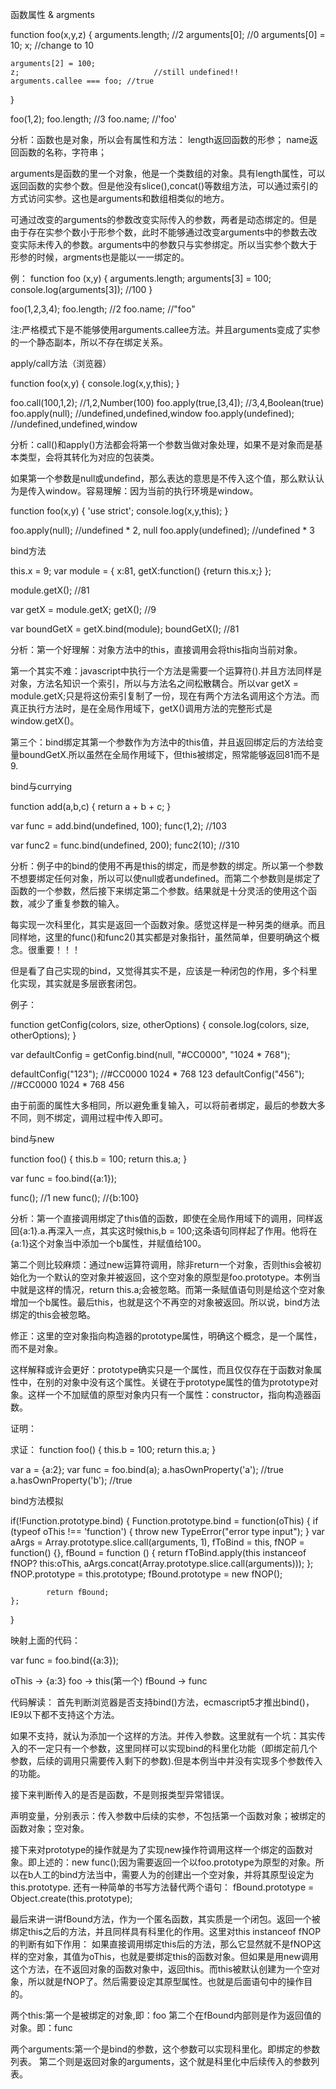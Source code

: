   函数属性 & argments

function foo(x,y,z) {
	arguments.length;	//2
	arguments[0]; 		//0
	arguments[0] = 10;
	x; 								//change to 10

	arguments[2] = 100;
	z;	 							//still undefined!!
	arguments.callee === foo; //true
}

foo(1,2);
foo.length; 		//3
foo.name; 			//'foo'

分析：函数也是对象，所以会有属性和方法：
length返回函数的形参；
name返回函数的名称，字符串；

arguments是函数的里一个对象，他是一个类数组的对象。具有length属性，可以返回函数的实参个数。但是他没有slice(),concat()等数组方法，可以通过索引的方式访问实参。这也是arguments和数组相类似的地方。

可通过改变的arguments的参数改变实际传入的参数，两者是动态绑定的。但是由于存在实参个数小于形参个数，此时不能够通过改变arguments中的参数去改变实际未传入的参数。arguments中的参数只与实参绑定。所以当实参个数大于形参的时候，argments也是能以一一绑定的。

例：
function foo (x,y) {
	arguments.length;
	arguments[3] = 100; 		
	console.log(arguments[3]);		//100
}

foo(1,2,3,4);
foo.length;											//2
foo.name;												//"foo"

注:严格模式下是不能够使用arguments.callee方法。并且arguments变成了实参的一个静态副本，所以不存在绑定关系。




apply/call方法（浏览器）

function foo(x,y) {
	console.log(x,y,this);
}

foo.call(100,1,2);			//1,2,Number(100)
foo.apply(true,[3,4]);	//3,4,Boolean(true)
foo.apply(null);				//undefined,undefined,window
foo.apply(undefined);		//undefined,undefined,window

分析：call()和apply()方法都会将第一个参数当做对象处理，如果不是对象而是基本类型，会将其转化为对应的包装类。

如果第一个参数是null或undefind，那么表达的意思是不传入这个值，那么默认认为是传入window。容易理解：因为当前的执行环境是window。

function foo(x,y) {
	'use strict';
	console.log(x,y,this);
}

foo.apply(null);			//undefined * 2, null
foo.apply(undefined); //undefined * 3















bind方法

this.x = 9;
var module = {
	x:81,
	getX:function() {return this.x;}
};

module.getX();   //81

var getX = module.getX;
getX();					 //9

var boundGetX = getX.bind(module);
boundGetX();  	 //81

分析：第一个好理解：对象方法中的this，直接调用会将this指向当前对象。

第一个其实不难：javascript中执行一个方法是需要一个运算符().并且方法同样是对象，方法名知识一个索引，所以与方法名之间松散耦合。所以var getX = module.getX;只是将这份索引复制了一份，现在有两个方法名调用这个方法。而真正执行方法时，是在全局作用域下，getX()调用方法的完整形式是window.getX()。

第三个：bind绑定其第一个参数作为方法中的this值，并且返回绑定后的方法给变量boundGetX.所以虽然在全局作用域下，但this被绑定，照常能够返回81而不是9.


bind与currying

function add(a,b,c) {
	return a + b + c;
}

var func = add.bind(undefined, 100);
func(1,2); 	//103

var func2 = func.bind(undefined, 200);
func2(10); 	//310

分析：例子中的bind的使用不再是this的绑定，而是参数的绑定。所以第一个参数不想要绑定任何对象，所以可以使null或者undefined。而第二个参数则是绑定了函数的一个参数，然后接下来绑定第二个参数。结果就是十分灵活的使用这个函数，减少了重复参数的输入。

每实现一次科里化，其实是返回一个函数对象。感觉这样是一种另类的继承。而且同样地，这里的func()和func2()其实都是对象指针，虽然简单，但要明确这个概念。很重要！！！

但是看了自己实现的bind，又觉得其实不是，应该是一种闭包的作用，多个科里化实现，其实就是多层嵌套闭包。

例子：

function getConfig(colors, size, otherOptions) {
	console.log(colors, size, otherOptions);
}

var defaultConfig = getConfig.bind(null, "#CC0000", "1024 * 768");

defaultConfig("123");		//#CC0000 1024 * 768 123
defaultConfig("456");		//#CC0000 1024 * 768 456

由于前面的属性大多相同，所以避免重复输入，可以将前者绑定，最后的参数大多不同，则不绑定，调用过程中传入即可。



bind与new 

function foo() {
	this.b = 100;
	return this.a;
}

var func = foo.bind({a:1});

func();				//1
new func();		//{b:100}

分析：第一个直接调用绑定了this值的函数，即使在全局作用域下的调用，同样返回{a:1}.a.再深入一点，其实这时候this,b = 100;这条语句同样起了作用。他将在{a:1}这个对象当中添加一个b属性，并赋值给100。


第二个则比较麻烦：通过new运算符调用，除非return一个对象，否则this会被初始化为一个默认的空对象并被返回，这个空对象的原型是foo.prototype。本例当中就是这样的情况，return this.a;会被忽略。而第一条赋值语句则是给这个空对象增加一个b属性。最后this，也就是这个不再空的对象被返回。所以说，bind方法绑定的this会被忽略。

修正：这里的空对象指向构造器的prototype属性，明确这个概念，是一个属性，而不是对象。

这样解释或许会更好：prototype确实只是一个属性，而且仅仅存在于函数对象属性中，在别的对象中没有这个属性。关键在于prototype属性的值为prototype对象。这样一个不加赋值的原型对象内只有一个属性：constructor，指向构造器函数。


证明：

求证：
function foo() {
	this.b = 100;
	return this.a;
}

var a = {a:2};
var func = foo.bind(a);
a.hasOwnProperty('a');	//true
a.hasOwnProperty('b');	//true




bind方法模拟

if(!Function.prototype.bind) {
	Function.prototype.bind = function(oThis) {
		if (typeof oThis !== 'function') {
			throw new TypeError("error type input");
	  }
	  var aArgs = Array.prototype.slice.call(arguments, 1),
	  		fToBind = this,
	  		fNOP = function() {},
	  		fBound = function () {
					return fToBind.apply(this instanceof fNOP? this:oThis, aArgs.concat(Array.prototype.slice.call(arguments)));
	  		};
	  		fNOP.prototype = this.prototype;
	  		fBound.prototype = new fNOP();

	  		return fBound;
	};
}

映射上面的代码：

var func = foo.bind({a:3});

oThis  ->   {a:3}
foo		 ->   this(第一个)
fBound ->   func


代码解读：
首先判断浏览器是否支持bind()方法，ecmascript5才推出bind()，IE9以下都不支持这个方法。

如果不支持，就认为添加一个这样的方法。并传入参数。这里就有一个坑：其实传入的不一定只有一个参数，这里同样可以实现bind的科里化功能（即绑定前几个参数，后续的调用只需要传入剩下的参数).但是本例当中并没有实现多个参数传入的功能。

接下来判断传入的是否是函数，不是则报类型异常错误。

声明变量，分别表示：传入参数中后续的实参，不包括第一个函数对象；被绑定的函数对象；空对象。

接下来对prototype的操作就是为了实现new操作符调用这样一个绑定的函数对象。即上述的：new func();因为需要返回一个以foo.prototype为原型的对象。所以在b人工的bind方法当中，需要人为的创建出一个空对象，并将其原型设定为this.prototype.
还有一种简单的书写方法替代两个语句：
fBound.prototype = Object.create(this.prototype);


最后来讲一讲fBound方法，作为一个匿名函数，其实质是一个闭包。返回一个被绑定this之后的方法，并且同样具有科里化的作用。这里对this instanceof fNOP 的判断有如下作用：
如果直接调用绑定this后的方法，那么它显然就不是fNOP这样的空对象，其值为oThis，也就是要绑定this的函数对象。但如果是用new调用这个方法，在不返回对象的函数对象中，返回this。而this被默认创建为一个空对象，所以就是fNOP了。然后需要设定其原型属性。也就是后面语句中的操作目的。

两个this:第一个是被绑定的对象,即：foo
第二个在fBound内部则是作为返回值的对象。即：func

两个arguments:第一个是bind的参数，这个参数可以实现科里化。即绑定的参数列表。
第二个则是返回对象的arguments，这个就是科里化中后续传入的参数列表。









